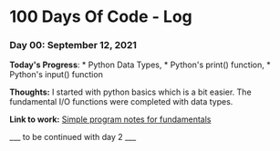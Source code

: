 # 100 Days Of Code - Log

### Day 00: September 12, 2021

**Today's Progress**: * Python Data Types, * Python's print() function, * Python's input() function

**Thoughts:** I started with python basics which is a bit easier. The fundamental I/O functions were completed with data types.

**Link to work:** [Simple program notes for fundamentals](https://github.com/Logadheep/mr.anon.programmer/blob/main/100%20days%20of%20code/Day_1.py)

___ to be continued with day 2 ___
<!-- ### Day 0: February 30, 2016 (Example 2)
##### (delete me or comment me out)

**Today's Progress**: Fixed CSS, worked on canvas functionality for the app.

**Thoughts**: I really struggled with CSS, but, overall, I feel like I am slowly getting better at it. Canvas is still new for me, but I managed to figure out some basic functionality.

**Link(s) to work**: [Calculator App](http://www.example.com)


### Day 1: June 27, Monday

**Today's Progress**: I've gone through many exercises on FreeCodeCamp.

**Thoughts** I've recently started coding, and it's a great feeling when I finally solve an algorithm challenge after a lot of attempts and hours spent.

**Link(s) to work**
1. [Find the Longest Word in a String](https://www.freecodecamp.com/challenges/find-the-longest-word-in-a-string)
2. [Title Case a Sentence](https://www.freecodecamp.com/challenges/title-case-a-sentence)
 -->
